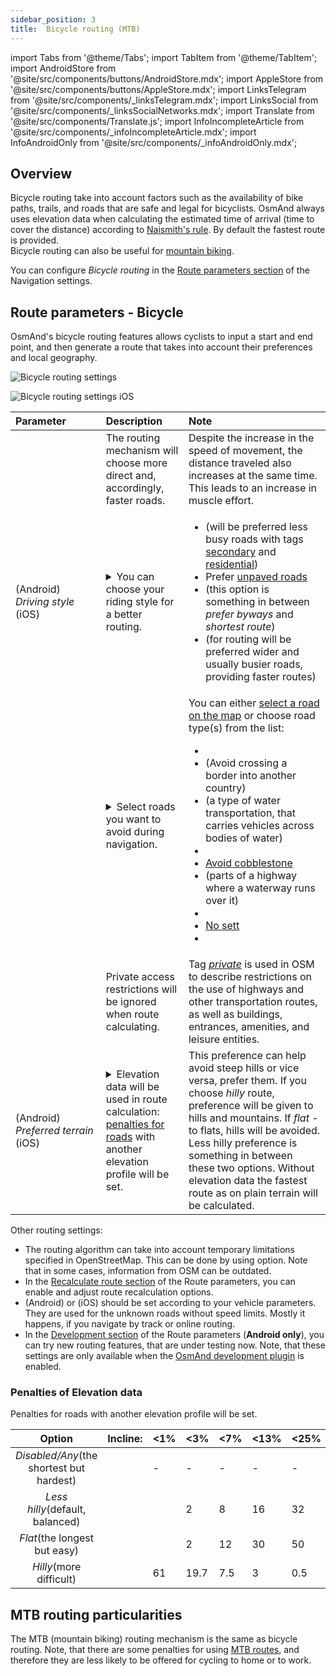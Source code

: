 ```yaml
---
sidebar_position: 3
title:  Bicycle routing (MTB)
---
```


import Tabs from '@theme/Tabs';
import TabItem from '@theme/TabItem';
import AndroidStore from '@site/src/components/buttons/AndroidStore.mdx';
import AppleStore from '@site/src/components/buttons/AppleStore.mdx';
import LinksTelegram from '@site/src/components/_linksTelegram.mdx';
import LinksSocial from '@site/src/components/_linksSocialNetworks.mdx';
import Translate from '@site/src/components/Translate.js';
import InfoIncompleteArticle from '@site/src/components/_infoIncompleteArticle.mdx';
import InfoAndroidOnly from '@site/src/components/_infoAndroidOnly.mdx';



## Overview

Bicycle routing take into account factors such as the availability of bike paths, trails, and roads that are safe and legal for bicyclists. OsmAnd always uses elevation data when calculating the estimated time of arrival (time to cover the distance) according to [Naismith's rule](https://en.wikipedia.org/wiki/Naismith%27s_rule#Scarf's_equivalence_between_distance_and_climb). By default the fastest route is provided.  
Bicycle routing can also be useful for [mountain biking](#mtb-routing-settings).  

You can configure *Bicycle routing* in the [Route parameters section](../guidance/navigation-settings.md/#route-parameters) of the Navigation settings.

## Route parameters - Bicycle

OsmAnd's bicycle routing features allows cyclists to input a start and end point, and then generate a route that takes into account their preferences and local geography.  

<Tabs groupId="operating-systems">

<TabItem value="android" label="Android">  

![Bicycle routing settings](@site/static/img/navigation/routing/cycling_routing_andr.png)

</TabItem>

<TabItem value="ios" label="iOS">

![Bicycle routing settings iOS](@site/static/img/navigation/routing/cycling_routing_ios.png)  

</TabItem>

</Tabs>

| Parameter | Description | Note |
|:------------|:---------------|:---------------|
|*<Translate android="true" ids="fast_route_mode"/>*  |  The routing mechanism will choose more direct and, accordingly, faster roads.  | Despite the increase in the speed of movement, the distance traveled also increases at the same time. This leads to an increase in muscle effort. |
| *<Translate android="true" ids="routing_attr_driving_style_name"/>* (Android) *Driving&nbsp;style* (iOS) | <details><summary> You can choose your riding style for a better routing. </summary> ![Riding style cycling Android](@site/static/img/navigation/routing/style_cycling_andr.png)  </details>  | <ul><li> <Translate android="true" ids="routing_attr_driving_style_safety_name"/> (will be preferred less busy roads with tags [secondary](https://wiki.openstreetmap.org/wiki/Tag:highway%3Dsecondary) and [residential](https://wiki.openstreetmap.org/wiki/Tag:highway%3Dresidential)) </li><li> Prefer [unpaved roads](https://wiki.openstreetmap.org/wiki/Key:surface#Unpaved) </li><li>  <Translate android="true" ids="routing_attr_driving_style_balance_name"/> (this option is something in between *prefer byways* and *shortest route*) </li><li>  <Translate android="true" ids="routing_attr_driving_style_speed_name"/> (for routing will be preferred wider and usually busier roads, providing faster routes) </li></ul>  |
| *<Translate android="true" ids="impassable_road"/>* |  <details><summary> Select roads you want to avoid during navigation.  </summary>![Avoid roads Android](@site/static/img/navigation/routing/avoid_cycling_andr.png) </details>  | You can either [select a road on the map](../../map/map-context-menu/#avoid-road) or choose road type(s) from the list:  <ul><li>[<Translate android="true" ids="routing_attr_avoid_unpaved_name"/>](https://wiki.openstreetmap.org/wiki/Key:surface)</li><li>[<Translate android="true" ids="routing_attr_avoid_borders_name"/>](https://wiki.openstreetmap.org/wiki/Tag:barrier%3Dborder_control) (Avoid crossing a border into another country)</li><li>[<Translate android="true" ids="routing_attr_avoid_ferries_name"/>](https://wiki.openstreetmap.org/wiki/Ferries) (a type of water transportation, that carries  vehicles across bodies of water)</li><li>[<Translate android="true" ids="routing_attr_avoid_stairs_name"/>](https://wiki.openstreetmap.org/wiki/Tag:highway%3Dsteps)</li><li>[Avoid cobblestone](https://wiki.openstreetmap.org/wiki/Tag:surface%3Dcobblestone)</li><li> [<Translate android="true" ids="routing_attr_avoid_fords_name"/>](https://wiki.openstreetmap.org/wiki/Tag:ford%3Dyes) (parts of a highway where a waterway runs over&nbsp;it) </li><li> [<Translate android="true" ids="routing_attr_avoid_tunnels_name"/>](https://wiki.openstreetmap.org/wiki/Key:tunnel) </li><li> [No sett](https://wiki.openstreetmap.org/wiki/Tag:surface%3Dsett)</li><li> [<Translate android="true" ids="routing_attr_avoid_footways_name"/>](https://wiki.openstreetmap.org/wiki/Tag:highway%3Dfootway) </li></ul>|
| *<Translate android="true" ids="routing_attr_allow_private_name"/>* |  Private access restrictions will be ignored when route calculating.  | Tag *[private](https://wiki.openstreetmap.org/wiki/Key:access)* is used in OSM to describe restrictions on the use of highways and other transportation routes, as well as buildings, entrances, amenities, and leisure entities.   |
|*<Translate android="true" ids="routing_attr_height_obstacles_name"/>* (Android) *Preferred&nbsp;terrain* (iOS) | <details><summary> Elevation data will be used in route calculation: [penalties for roads](#penalties-of-elevation-data) with another elevation profile will be set. </summary> ![Use elevation data Android](@site/static/img/navigation/routing/pedestrian_elevation_andr.png)  </details> | This preference can help avoid steep hills or vice versa, prefer them. If you choose *hilly* route, preference will be given to hills and mountains. If *flat* - to flats, hills will be avoided. Less hilly preference is something in between these two options. Without elevation data the fastest route as on plain terrain will be calculated. |

Other routing settings:  
- The routing algorithm can take into account temporary limitations specified in OpenStreetMap. This can be done by using *[<Translate android="true" ids="temporary_conditional_routing"/>](../routing/osmand-routing.md#consider-temporary-limitations)* option. Note that in some cases, information from OSM can be outdated.  
- In the [Recalculate route section](../setup/route-navigation.md#route-recalculation) of the Route parameters, you can enable and adjust route recalculation options.
- *[<Translate android="true" ids="default_speed_setting_title"/>](../guidance/navigation-settings.md#default-speed--road-speeds)* (Android) or *[<Translate ios="true" ids="road_speeds"/>](../guidance/navigation-settings.md#default-speed--road-speeds)* (iOS) should be set according to your vehicle parameters. They are used for the unknown roads without speed limits. Mostly it happens, if you navigate by track or online routing.
- In the [Development section](../routing/index.md#development-settings) of the Route parameters (**Android only**), you can try new routing features, that are under testing now. Note, that these settings are only available when the [OsmAnd development plugin](../../plugins/development.md) is enabled.



### Penalties of Elevation data

Penalties for roads with another elevation profile will be set.

|                  **Option**             |**Incline:**| <1% | <3%  | <7% | <13% | <25% | >=25% |**Decline:**| <3% | <9% | <17% | <35% | <60% | >=60%      |
|:---------------------------------------:|------------|-----|------|-----|------|------|-------|------------|-----|-----|------|------|------|------------|
|_Disabled/Any_(the shortest but hardest) |            |  -  |   -  |  -  |   -  |   -  |   -   |            |  -  |  -  |   -  |   -  |   -  |     -      |
|_Less hilly_(default, balanced)          |            |     |   2  |  8  |  16  |  32  |   48  |            |     |     |  6.4 |  25  |  25  | impossible |
|_Flat_(the longest but easy)             |            |     |   2  |  12 |  30  |  50  |   74  |            |     |     |  6.4 |  25  |  25  | impossible |
|_Hilly_(more difficult)                  |            |  61 | 19.7 | 7.5 |   3  |  0.5 |  0.3  |            |     |     |  6.4 |  25  |  25  | impossible |

## MTB routing particularities

The MTB (mountain biking) routing mechanism is the same as bicycle routing. Note, that there are some penalties for using [MTB routes](../../map/vector-maps.md#routes), and therefore they are less likely to be offered for cycling to home or to work.